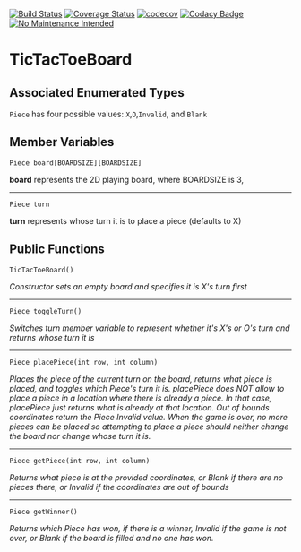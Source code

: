 [![Build Status](https://travis-ci.org/avue7/TicTacToeBoard.svg?branch=master)](https://travis-ci.org/avue7/TicTacToeBoard)
[![Coverage Status](https://coveralls.io/repos/github/avue7/TicTacToeBoard/badge.svg?branch=master)](https://coveralls.io/github/avue7/TicTacToeBoard?branch=master)
[![codecov](https://codecov.io/gh/avue7/TicTacToeBoard/branch/master/graph/badge.svg)](https://codecov.io/gh/avue7/TicTacToeBoard)
[![Codacy Badge](https://api.codacy.com/project/badge/Grade/ec2752df05684573988d3fc31e9229b8)](https://www.codacy.com/app/avue7/TicTacToeBoard?utm_source=github.com&amp;utm_medium=referral&amp;utm_content=avue7/TicTacToeBoard&amp;utm_campaign=Badge_Grade)
[![No Maintenance Intended](http://unmaintained.tech/badge.svg)](http://unmaintained.tech/)
# TicTacToeBoard

## Associated Enumerated Types
`Piece` has four possible values: `X`,`O`,`Invalid`, and `Blank`

## Member Variables
`Piece board[BOARDSIZE][BOARDSIZE]` 

**board** represents the 2D playing board, where BOARDSIZE is 3, 
___
`Piece turn` 

**turn** represents whose turn it is to place a piece (defaults to X)
  	
## Public Functions
`TicTacToeBoard()`

*Constructor sets an empty board and specifies it is X's turn first*
___

`Piece toggleTurn()`

*Switches turn member variable to represent whether it's X's or O's turn
and returns whose turn it is*
___


`Piece placePiece(int row, int column)`

*Places the piece of the current turn on the board, returns what
piece is placed, and toggles which Piece's turn it is. placePiece does 
NOT allow to place a piece in a location where there is already a piece.
In that case, placePiece just returns what is already at that location. 
Out of bounds coordinates return the Piece Invalid value. When the game
is over, no more pieces can be placed so attempting to place a piece
should neither change the board nor change whose turn it is.* 
___

`Piece getPiece(int row, int column)`

*Returns what piece is at the provided coordinates, or Blank if there
are no pieces there, or Invalid if the coordinates are out of bounds*
___

`Piece getWinner()`

*Returns which Piece has won, if there is a winner, Invalid if the game
is not over, or Blank if the board is filled and no one has won.*

